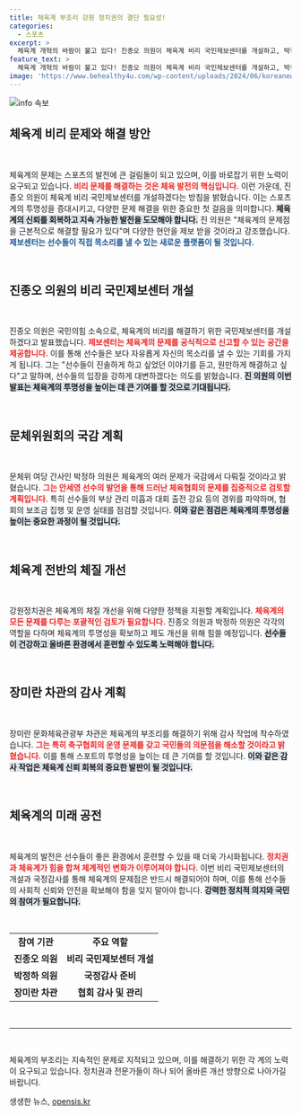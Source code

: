 ```yaml
---
title: 체육계 부조리 강원 정치권의 결단 필요성!
categories:
  - 스포츠
excerpt: >
  체육계 개혁의 바람이 불고 있다! 진종오 의원이 체육계 비리 국민제보센터를 개설하고, 박정하 의원은 국감에서 배드민턴협회의 문제를 점검할 계획이다. 올림픽 메달리스트들의 감독과 지원을 통해 대한민국 스포츠 환경을 획기적으로 변화시킬 신호탄이 될지 주목된다.
feature_text: >
  체육계 개혁의 바람이 불고 있다! 진종오 의원이 체육계 비리 국민제보센터를 개설하고, 박정하 의원은 국감에서 배드민턴협회의 문제를 점검할 계획이다. 올림픽 메달리스트들의 감독과 지원을 통해 대한민국 스포츠 환경을 획기적으로 변화시킬 신호탄이 될지 주목된다.
image: 'https://www.behealthy4u.com/wp-content/uploads/2024/06/koreanews.jpg'
---
```


<p><img src="https://www.behealthy4u.com/wp-content/uploads/2024/06/koreanews.jpg" alt="info 속보" /></p>

<h2 data-ke-size="size26">체육계 비리 문제와 해결 방안</h2>

<p data-ke-size="size16">&nbsp;</p>

<p>체육계의 문제는 스포츠의 발전에 큰 걸림돌이 되고 있으며, 이를 바로잡기 위한 노력이 요구되고 있습니다. <b><span style="color: #ee2323;">비리 문제를 해결하는 것은 체육 발전의 핵심입니다.</span></b> 이런 가운데, 진종오 의원이 체육계 비리 국민제보센터를 개설하겠다는 방침을 밝혔습니다. 이는 스포츠계의 투명성을 증대시키고, 다양한 문제 해결을 위한 중요한 첫 걸음을 의미합니다. <b><span style="background-color: #21538527;">체육계의 신뢰를 회복하고 지속 가능한 발전을 도모해야 합니다.</span></b> 진 의원은 "체육계의 문제점을 근본적으로 해결할 필요가 있다"며 다양한 현안을 제보 받을 것이라고 강조했습니다. <b><span style="color: #1a5490;">제보센터는 선수들이 직접 목소리를 낼 수 있는 새로운 플랫폼이 될 것입니다.</span></b> </p>

<p data-ke-size="size16">&nbsp;</p>

<h2 data-ke-size="size26">진종오 의원의 비리 국민제보센터 개설</h2>

<p data-ke-size="size16">&nbsp;</p>

<p>진종오 의원은 국민의힘 소속으로, 체육계의 비리를 해결하기 위한 국민제보센터를 개설하겠다고 발표했습니다. <b><span style="color: #ee2323;">제보센터는 체육계의 문제를 공식적으로 신고할 수 있는 공간을 제공합니다.</span></b> 이를 통해 선수들은 보다 자유롭게 자신의 목소리를 낼 수 있는 기회를 가지게 됩니다. 그는 "선수들이 진솔하게 하고 싶었던 이야기를 듣고, 원만하게 해결하고 싶다"고 말하며, 선수들의 입장을 강하게 대변하겠다는 의도를 밝혔습니다. <b><span style="background-color: #21538527;">진 의원의 이번 발표는 체육계의 투명성을 높이는 데 큰 기여를 할 것으로 기대됩니다.</span></b> </p>

<p data-ke-size="size16">&nbsp;</p>

<h2 data-ke-size="size26">문체위원회의 국감 계획</h2>

<p data-ke-size="size16">&nbsp;</p>

<p>문체위 여당 간사인 박정하 의원은 체육계의 여러 문제가 국감에서 다뤄질 것이라고 밝혔습니다. <b><span style="color: #ee2323;">그는 안세영 선수의 발언을 통해 드러난 체육협회의 문제를 집중적으로 검토할 계획입니다.</span></b> 특히 선수들의 부상 관리 미흡과 대회 출전 강요 등의 경위를 파악하며, 협회의 보조금 집행 및 운영 실태를 점검할 것입니다. <b><span style="background-color: #21538527;">이와 같은 점검은 체육계의 투명성을 높이는 중요한 과정이 될 것입니다.</span></b> </p>

<p data-ke-size="size16">&nbsp;</p>

<h2 data-ke-size="size26">체육계 전반의 체질 개선</h2>

<p data-ke-size="size16">&nbsp;</p>

<p>강원정치권은 체육계의 체질 개선을 위해 다양한 정책을 지원할 계획입니다. <b><span style="color: #ee2323;">체육계의 모든 문제를 다루는 포괄적인 검토가 필요합니다.</span></b> 진종오 의원과 박정하 의원은 각각의 역할을 다하며 체육계의 투명성을 확보하고 제도 개선을 위해 힘쓸 예정입니다. <b><span style="background-color: #21538527;">선수들이 건강하고 올바른 환경에서 훈련할 수 있도록 노력해야 합니다.</span></b> </p>

<p data-ke-size="size16">&nbsp;</p>

<h2 data-ke-size="size26">장미란 차관의 감사 계획</h2>

<p data-ke-size="size16">&nbsp;</p>

<p>장미란 문화체육관광부 차관은 체육계의 부조리를 해결하기 위해 감사 작업에 착수하였습니다. <b><span style="color: #ee2323;">그는 특히 축구협회의 운영 문제를 갖고 국민들의 의문점을 해소할 것이라고 밝혔습니다.</span></b> 이를 통해 스포트의 투명성을 높이는 데 큰 기여를 할 것입니다. <b><span style="background-color: #21538527;">이와 같은 감사 작업은 체육계 신뢰 회복의 중요한 발판이 될 것입니다.</span></b> </p>

<p data-ke-size="size16">&nbsp;</p>

<h2 data-ke-size="size26">체육계의 미래 공전</h2>

<p data-ke-size="size16">&nbsp;</p>

<p>체육계의 발전은 선수들이 좋은 환경에서 훈련할 수 있을 때 더욱 가시화됩니다. <b><span style="color: #ee2323;">정치권과 체육계가 힘을 합쳐 체계적인 변화가 이루어져야 합니다.</span></b> 이번 비리 국민제보센터의 개설과 국정감사를 통해 체육계의 문제점은 반드시 해결되어야 하며, 이를 통해 선수들의 사회적 신뢰와 안전을 확보해야 함을 잊지 말아야 합니다. <b><span style="background-color: #21538527;">강력한 정치적 의지와 국민의 참여가 필요합니다.</span></b> </p>

<p data-ke-size="size16">&nbsp;</p>

<table>
    <tr>
        <td style="text-align: center; height: 17px;"><b>참여 기관</b></td>
        <td style="text-align: center; height: 17px;"><b>주요 역할</b></td>
    </tr>
    <tr>
        <td style="text-align: center; height: 17px;"><b>진종오 의원</b></td>
        <td style="text-align: center; height: 17px;"><b>비리 국민제보센터 개설</b></td>
    </tr>
    <tr>
        <td style="text-align: center; height: 17px;"><b>박정하 의원</b></td>
        <td style="text-align: center; height: 17px;"><b>국정감사 준비</b></td>
    </tr>
    <tr>
        <td style="text-align: center; height: 17px;"><b>장미란 차관</b></td>
        <td style="text-align: center; height: 17px;"><b>협회 감사 및 관리</b></td>
    </tr>
</table>

<p data-ke-size="size16">&nbsp;</p>

<hr> 

<p data-ke-size="size16">&nbsp;</p> 

<p>체육계의 부조리는 지속적인 문제로 지적되고 있으며, 이를 해결하기 위한 각 계의 노력이 요구되고 있습니다. 정치권과 전문가들이 하나 되어 올바른 개선 방향으로 나아가길 바랍니다.</p>
생생한 뉴스, <a href="https://opensis.kr" rel="dofollow">opensis.kr</a>


